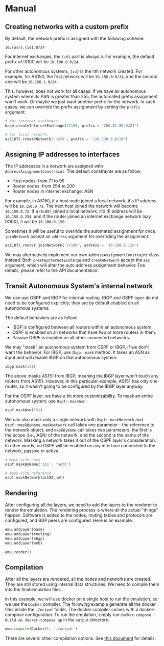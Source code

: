 # Manual


<a name="create-network-with-prefix"></a>
## Creating networks with a custom prefix

By default, the network prefix is assigned with the following scheme:

```
10.{asn}.{id}.0/24
```

For internet exchanges, the `{id}` part is always `0`. For example, the default prefix of IX100 will be `10.100.0.0/24`.

For other autonomous systems, `{id}` is the nth network created. For example, for AS150, the first network will be `10.150.0.0/24`, and the second one will be `10.150.1.0/24`.

This, however, does not work for all cases. If we have an autonomous system where its ASN is greater than 255, the automated prefix assignment won't work. Or maybe we just want another prefix for the network. In such cases, we can override the prefix assignment by setting the `prefix` argument:

```python
# for internet exchanges:
base.createInternetExchange(33108, prefix = '206.81.80.0/23')

# for local network:
as11872.createNetwork('net0', prefix = '128.230.0.0/16')
```

<a name="assign-ip-to-interface"></a>
## Assigning IP addresses to interfaces

The IP addresses in a network are assigned with `AddressAssignmentConstraint`. The default constraints are as follow:

- Host nodes: from 71 to 99
- Router nodes: from 254 to 200
- Router nodes in internet exchange: ASN

For example, in AS150, if a host node joined a local network, it's IP address will be `10.150.0.71`. The next host joined the network will become `10.150.0.72`. If a router joined a local network, it's IP address will be `10.150.0.254`, and if the router joined an internet exchange network (say IX100), it will be `10.100.0.150`.

Sometimes it will be useful to override the automated assignment for once. `joinNetwork` accept an `address` argument for overriding the assignment:

```python
as11872_router.joinNetwork('ix100', address = '10.100.0.118')
```

We may alternatively implement our own `AddressAssignmentConstraint` class instead. Both `createInternetExchange` and `createNetwork` accept the `aac` argument, which will alter the auto address assignment behavior. Foe details, please refer to the API documentation.


<a name="transit-as-network"></a>
## Transit Autonomous System's internal network

We can use OSPF and IBGP for internal routing. IBGP and OSPF layer do not need to be configured explicitly; they are by default enabled on all autonomous systems.

The default behaviors are as follow:

- IBGP is configured between all routers within an autonomous system,
- OSPF is enabled on all networks that have two or more routers in them.
- Passive OSPF is enabled on all other connected networks.

We may "mask" an autonomous system from OSPF or IBGP, if we don't want the behavior. For IBGP, use `Ibgp::mask` method. It takes an ASN as input and will disable IBGP on that autonomous system:

```python
ibgp.mask(151)
```

The above masks AS151 from IBGP, meaning the IBGP layer won't touch any routers from AS151. However, in this particular example, AS151 has only one router, so it wasn't going to be configured by the IBGP layer anyway.

For the OSPF layer, we have a bit more customizability. To mask an entire autonomous system, use `Ospf::maskAsn`:

```python
ospf.maskAsn(151)
```

We can also mask only a single network with `Ospf::maskNetwork` and `Ospf::maskByName`. `maskNetwork` call takes one parameter - the reference to the network object, and `maskByName` call takes two parameters, the first is the scope (i.e., ASN) of the network, and the second is the name of the network. Masking a network takes it out of the OSPF layer's consideration. In other words, no OSPF will be enabled on any interface connected to the network, passive or active.

```python
# mask with name
ospf.maskByName('151', 'net0')

# mask with reference
ospf.maskNetwork(as152_net)
```

<a name="rendering"></a>
## Rendering

After configuring all the layers, we need to add the layers to the renderer to render the emulation.
The rendering process is where all the actual "things" happen. Software is added to the nodes, 
routing tables and protocols are configured, and BGP peers are configured.
Here is an example: 


```python
emu.addLayer(base)
emu.addLayer(routing)
emu.addLayer(ebgp)
emu.addLayer(web)

emu.render()
```

<a name="compilation"></a>
## Compilation

After all the layers are rendered, all the nodes and networks are created. 
They are still stored using internal data structures. We need to 
compile them into the final emulation files. 

In this example, we will use docker on a single host to run the emulation, 
so we use the `Docker` compiler. The following example generate all
the docker files inside the `./output` folder. 
The docker compiler comes with a docker-compose configuration. 
To run the emulation, simply run `docker-compose build && docker-compose up` 
in the `output` directory.

```python
emu.compile(Docker(), './output')
```

There are several other compilation options. See [this document](./manual_compiler.md)
for details.



